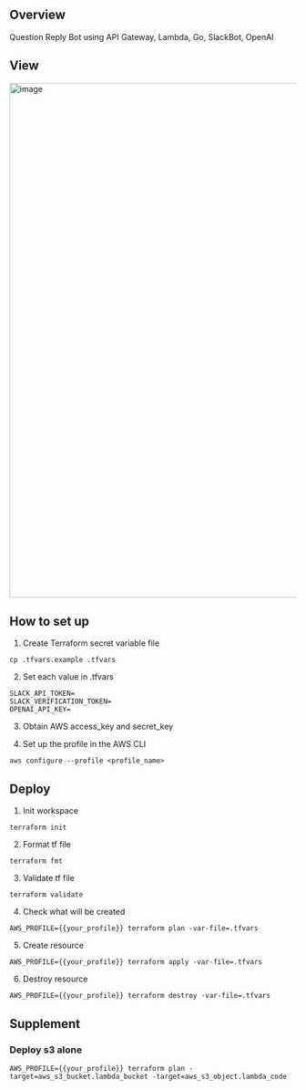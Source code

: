 ## Overview

Question Reply Bot using API Gateway, Lambda, Go, SlackBot, OpenAI

## View

<img width="903" alt="image" src="https://github.com/bwkw/slack-ai/assets/63583536/2e4c1a50-0501-4315-b892-af9dc7e0e561">

## How to set up

1. Create Terraform secret variable file

```
cp .tfvars.example .tfvars
```

2. Set each value in .tfvars

```
SLACK_API_TOKEN=
SLACK_VERIFICATION_TOKEN=
OPENAI_API_KEY=
```

3. Obtain AWS access_key and secret_key

4. Set up the profile in the AWS CLI

```
aws configure --profile <profile_name>
```

## Deploy

1. Init workspace

```
terraform init
```

2. Format tf file

```
terraform fmt
```

3. Validate tf file

```
terraform validate
```

4. Check what will be created

```
AWS_PROFILE={{your_profile}} terraform plan -var-file=.tfvars
```

5. Create resource

```
AWS_PROFILE={{your_profile}} terraform apply -var-file=.tfvars
```

6. Destroy resource

```
AWS_PROFILE={{your_profile}} terraform destroy -var-file=.tfvars
```

## Supplement

### Deploy s3 alone

```
AWS_PROFILE={{your_profile}} terraform plan -target=aws_s3_bucket.lambda_bucket -target=aws_s3_object.lambda_code
```
